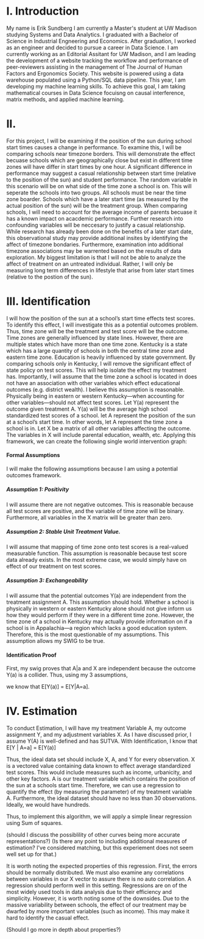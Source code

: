 # I. Introduction

My name is Erik Sundberg
I am currently a Master's student at UW Madison studying Systems and Data Analytics. I graduated with a Bachelor of Science in Industrial Engneering and Economics. After graduation, I worked as an engineer and decided to pursue a career in Data Science.
I am currently working as an Editorial Assitant for UW Madison, and I am leading the development of a website tracking the workflow and performance of peer-reviewers assisting in the management of The Journal of Human Factors and Ergonomics Society. This website is powered using a data warehouse populated using a Python/SQL data pipeline.
This year, I am developing my machine learning skills. To achieve this goal, I am taking mathematical courses in Data Science focuisng on causal interference, matrix methods, and applied machine learning.



# II. 

For this project, I will be examining if the position of the sun during school start times causes a change in performance. To examine this, I will be comparing schools near timezone borders. This will demonstrate the effect becuase schools which are geographically close but exist in different time zones will have differ in start times by one hour. A significant difference in performance may suggest a casual relationship between start time (relative to the position of the sun) and student performance.
The random variable in this scenario will be on what side of the time zone a school is on. This will seperate the schools into two groups. All schools must be near the time zone boarder. Schools which have a later start time (as measured by the actual position of the sun) will be the treatment group. When comparing schools, I will need to account for the average income of parents becuase it has a known impact on acacdemic performance. Further research into confounding variables will be neccesary to justify a casual relationship.
While research has already been done on the benefits of a later start date, this observational study may provide additional insites by identifying the affect of timezone bondaries. Furthermore, examination into additional timezone associations may be warrented based on the results of data exploration. My biggest limitation is that I will not be able to analyze the affect of treatment on an untreated individual. Rather, I will only be measuring long term differences in lifestyle that arise from later start times (relative to the postion of the sun).



# III. Identification

I will how the position of the sun at a school’s start time effects test scores. To identify this effect, I will investigate this as a potential outcomes problem. Thus, time zone will be the treatment and test score will be the outcome. 
Time zones are generally influenced by state lines. However, there are multiple states which have more than one time zone. Kentucky is a state which has a large quantity of schools in both the central time zone and eastern time zone. Education is heavily influenced by state government. By comparing schools only in Kentucky, I will remove the significant effect of state policy on test scores. This will help isolate the effect my treatment has.
Importantly, I will assume that the time zone a school is located in does not have an association with other variables which effect educational outcomes (e.g. district wealth). I believe this assumption is reasonable. Physically being in eastern or western Kentucky—when accounting for other variables—should not affect test scores. 
Let Y(a) represent the outcome given treatment A. Y(a) will be the average high school standardized test scores of a school. let A represent the position of the sun at a school’s start time. In other words, let A represent the time zone a school is in. Let X be a matrix of all other variables affecting the outcome. The variables in X will include parental education, wealth, etc. 
Applying this framework, we can create the following single world intervention graph:

 
  
#### Formal Assumptions
I will make the following assumptions because I am using a potential outcomes framework. 

##### Assumption 1: Positivity 
I will assume there are not negative outcomes. This is reasonable because all test scores are positive, and the variable of time zone will be binary. Furthermore, all variables in the X matrix will be greater than zero. 

##### Assumption 2: Stable Unit Treatment Value.  
I will assume that mapping of time zone onto test scores is a real-valued measurable function. This assumption is reasonable because test score data already exists. In the most extreme case, we would simply have on effect of our treatment on test scores.


##### Assumption 3: Exchangeability
I will assume that the potential outcomes Y(a) are independent from the treatment assignment A. This assumption should hold. Whether a school is physically in western or eastern Kentucky alone should not give inform us how they would perform if they were in a different time zone. However, the time zone of a school in Kentucky may actually provide information on if a school is in Appalachia—a region which lacks a good education system. Therefore, this is the most questionable of my assumptions.  This assumption allows my SWIG to be true. 

#### Identification Proof
First, my swig proves that A|a and X are independent because the outcome Y(a) is a collider. Thus, using my 3 assumptions, 

we know that E[Y(a)] = E[Y|A=a]. 


# IV. Estimation

To conduct Estimation, I will have my treatment Variable A, my outcome assignment Y, and my adjustment variables X. As I have discussed prior, I assume Y(A) is well-defined and has SUTVA. With Identification, I know that E[Y | A=a] = E[Y(a)]
 
Thus, the ideal data set should include X, A, and Y for every observation. X is a vectored value containing data known to effect average standardized test scores. This would include measures such as income, urbanicity, and other key factors. A is our treatment variable which contains the position of the sun at a schools start time. Therefore, we can use a regression to quantify the effect (by measuring the parameter) of my treatment variable A. Furthermore, the ideal dataset should have no less than 30 observations. Ideally, we would have hundreds. 

Thus, to implement this algorithm, we will apply a simple linear regression using Sum of squares. 

(should I discuss the possiblility of other curves being more accurate representations?)
(Is there any point to including additional measures of estimation? I've considered matching, but this experiement does not seem well set up for that.)

It is worth noting the expected properties of this regression. First, the errors should be normally distributed. We must also examine any correlations between variables in our X vector to assure there is no auto correlation. A regression should perform well in this setting. Regressions are on of the most widely used tools in data analysis due to their efficiency and simplicity. However, it is worth noting some of the downsides. Due to the massive variability between schools, the effect of our treatment may be dwarfed by more important variables (such as income). This may make it hard to identify the casual effect.

(Should I go more in depth about properties?)

